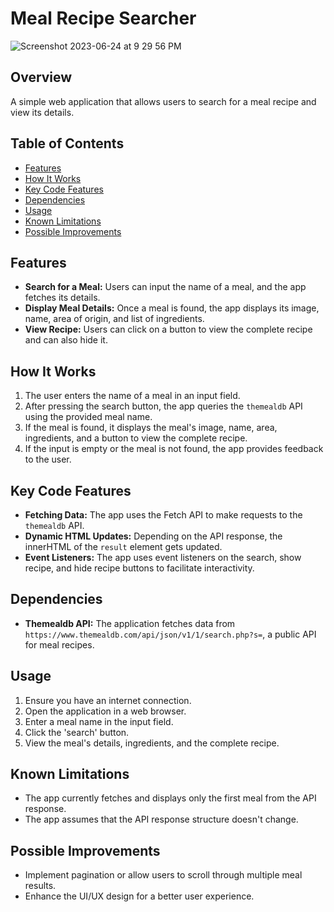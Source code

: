 # Meal Recipe Searcher

![Screenshot 2023-06-24 at 9 29 56 PM](https://github.com/oscarabreu/RecipeApp/assets/99779654/1b5892f1-2d4d-4bb0-9cc7-f510a768cc81)

## Overview
A simple web application that allows users to search for a meal recipe and view its details.

## Table of Contents
- [Features](#features)
- [How It Works](#how-it-works)
- [Key Code Features](#key-code-features)
- [Dependencies](#dependencies)
- [Usage](#usage)
- [Known Limitations](#known-limitations)
- [Possible Improvements](#possible-improvements)

## Features
- **Search for a Meal:** Users can input the name of a meal, and the app fetches its details.
- **Display Meal Details:** Once a meal is found, the app displays its image, name, area of origin, and list of ingredients.
- **View Recipe:** Users can click on a button to view the complete recipe and can also hide it.

## How It Works
1. The user enters the name of a meal in an input field.
2. After pressing the search button, the app queries the `themealdb` API using the provided meal name.
3. If the meal is found, it displays the meal's image, name, area, ingredients, and a button to view the complete recipe.
4. If the input is empty or the meal is not found, the app provides feedback to the user.

## Key Code Features
- **Fetching Data:** The app uses the Fetch API to make requests to the `themealdb` API.
- **Dynamic HTML Updates:** Depending on the API response, the innerHTML of the `result` element gets updated.
- **Event Listeners:** The app uses event listeners on the search, show recipe, and hide recipe buttons to facilitate interactivity.

## Dependencies
- **Themealdb API:** The application fetches data from `https://www.themealdb.com/api/json/v1/1/search.php?s=`, a public API for meal recipes.

## Usage
1. Ensure you have an internet connection.
2. Open the application in a web browser.
3. Enter a meal name in the input field.
4. Click the 'search' button.
5. View the meal's details, ingredients, and the complete recipe.

## Known Limitations
- The app currently fetches and displays only the first meal from the API response.
- The app assumes that the API response structure doesn't change.

## Possible Improvements
- Implement pagination or allow users to scroll through multiple meal results.
- Enhance the UI/UX design for a better user experience.


